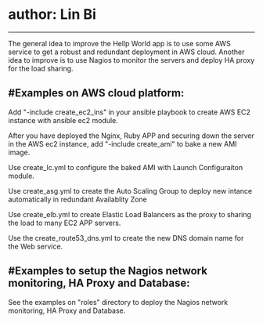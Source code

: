# author: Lin Bi
-------------------------------------------
The general idea to improve the Hellp World app is to use some AWS service to get a robust and redundant deployment in AWS cloud.
Another idea to improve is to use Nagios to monitor the servers and deploy HA proxy for the load sharing.

#Examples on AWS cloud platform: 
-------------------------------------------
Add "-include create_ec2_ins" in your ansible playbook to create AWS EC2 instance with ansible ec2 module.

After you have deployed the Nginx, Ruby APP and securing down the server in the AWS ec2 instance, add "-include create_ami" to bake a new AMI image.

Use create_lc.yml to configure the baked AMI with Launch Configuraiton module.

Use create_asg.yml to create the Auto Scaling Group to deploy new intance automatically in redundant Availablity Zone

Use create_elb.yml to create Elastic Load Balancers as the proxy to sharing the load to many EC2 APP servers.

Use the create_route53_dns.yml to create the new DNS domain name for the Web service.

#Examples to setup the Nagios network monitoring, HA Proxy and Database:
-------------------------------------------
See the examples on "roles" directory to deploy the Nagios network monitoring, HA Proxy and Database. 

